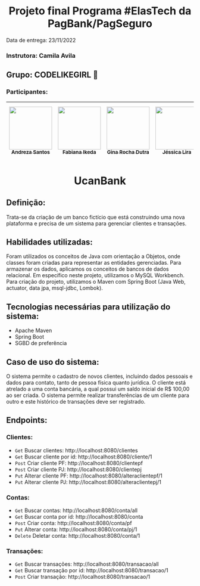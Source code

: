 <h1 align = "center"> Projeto final Programa #ElasTech da PagBank/PagSeguro</h1>


Data de entrega: 23/11/2022

### Instrutora: Camila Avila

## Grupo: CODELIKEGIRL 👊

### Participantes:

| [<img src="https://avatars.githubusercontent.com/u/108132741?v=4" width=115><br><sub> Andreza Santos </sub>](https://github.com/AndrezaSS) |  [<img src="https://avatars.githubusercontent.com/u/95303672?v=4" width=115><br><sub>Fabiana Ikeda</sub>](https://github.com/Fikda) |  [<img src="https://avatars.githubusercontent.com/u/91692537?v=4" width=115><br><sub>Gina Rocha Dutra</sub>](https://github.com/ginadev-dutra) |  [<img src="https://avatars.githubusercontent.com/u/29560149?v=4" width=115><br><sub>Jéssica Lira</sub>](https://github.com/jessicalira1001) |  [<img src="https://avatars.githubusercontent.com/u/90662162?v=4" width=115><br><sub>Juliana Andrade</sub>](https://github.com/andradeju) |  [<img src="https://avatars.githubusercontent.com/u/4139905?v=4" width=115><br><sub>Monielle Amaral</sub>](https://github.com/monielle) |  [<img src="https://avatars.githubusercontent.com/u/74334360?v=4" width=115><br><sub>Sabrina Santiago Alves</sub>](https://github.com/sabrinasantiagoalves) |
| :---: | :---: | :---: | :---: | :---: | :---: | :---: |


<h1 align = "center"> UcanBank</h1>

## Definição:
Trata-se da criação de um banco fictício que está construindo uma nova plataforma e precisa de um sistema para gerenciar clientes e transações.

## Habilidades utilizadas:

Foram utilizados os conceitos de Java com orientação a Objetos, onde classes foram criadas para representar as entidades gerenciadas. Para armazenar os dados, aplicamos os conceitos de bancos de dados relacional. Em específico neste projeto, utilizamos o MySQL Workbench. Para criação do projeto, utilizamos o Maven com Spring Boot (Java Web, actuator, data jpa, msql-jdbc, Lombok).	

## Tecnologias necessárias para utilização do sistema:
+ Apache Maven
+ Spring Boot
+ SGBD de preferência  

## Caso de uso do sistema:
O sistema permite o cadastro de novos clientes, incluindo dados pessoais e dados para contato, tanto de pessoa física quanto jurídica. O cliente está atrelado a uma conta bancária, a qual possui um saldo inicial de R$ 100,00 ao ser criada. O sistema permite realizar transferências de um cliente para outro e este histórico de transações deve ser registrado. 

## Endpoints:

### Clientes:

-	`Get` Buscar clientes: http://localhost:8080/clientes
-	`Get` Buscar cliente por id: http://localhost:8080/cliente/1
-	`Post` Criar cliente PF: http://localhost:8080/clientepf
-	`Post` Criar cliente PJ: http://localhost:8080/clientepj
-	`Put` Alterar cliente PF: http://localhost:8080/alteraclientepf/1
-	`Put` Alterar cliente PJ: http://localhost:8080/alteraclientepj/1

### Contas:

-	`Get` Buscar contas: http://localhost:8080/conta/all 
-	`Get` Buscar conta por id: http://localhost:8080/conta
-	`Post` Criar conta: http://localhost:8080/conta/pf
-	`Put` Alterar conta: http://localhost:8080/conta/pj/1
-	`Delete` Deletar conta: http://localhost:8080/conta/1

### Transações:

-	`Get`  Buscar transações: http://localhost:8080/transacao/all
- 	`Get`  Buscar transação por id: http://localhost:8080/transacao/1
-	`Post`  Criar transação: http://localhost:8080/transacao/1
 
    
